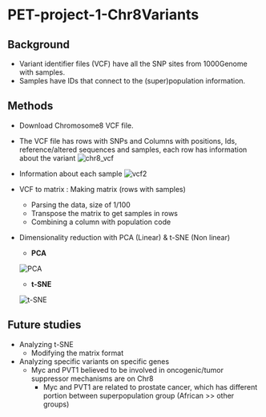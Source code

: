 # PET-project-1-Chr8Variants
## Background
- Variant identifier files (VCF) have all the SNP sites from 1000Genome with samples.
- Samples have IDs that connect to the (super)population information.

## Methods
- Download Chromosome8 VCF file.
- The VCF file has rows with SNPs and Columns with positions, Ids, reference/altered sequences and samples, each row has information about the variant
![chr8_vcf](https://user-images.githubusercontent.com/54334941/149042219-ad05ef60-14f3-47ec-b774-df4516c12fcc.png)
- Information about each sample
![vcf2](https://user-images.githubusercontent.com/54334941/149042499-17976057-686d-4961-9ace-f084fd30ca49.png)
- VCF to matrix : Making matrix (rows with samples) 
  - Parsing the data, size of 1/100
  - Transpose the matrix to get samples in rows
  - Combining a column with population code
- Dimensionality reduction with PCA (Linear) & t-SNE (Non linear)
  - __PCA__
  
  ![PCA](https://user-images.githubusercontent.com/54334941/149052633-41ae4dcf-323c-440a-b156-1111abbfef87.png)
  
  - __t-SNE__
  
  ![t-SNE](https://user-images.githubusercontent.com/54334941/149052638-454f3ba1-795f-40a7-b461-7913f7dfe01b.png)

## Future studies
- Analyzing t-SNE
  - Modifying the matrix format
- Analyzing specific variants on specific genes
  - Myc and PVT1 believed to be involved in oncogenic/tumor suppressor mechanisms are on Chr8
    - Myc and PVT1 are related to prostate cancer, which has different portion between superpopulation group (African >> other groups)

